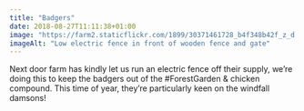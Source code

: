 ```yaml
---
title: "Badgers"
date: 2018-08-27T11:11:38+01:00
image: "https://farm2.staticflickr.com/1899/30371461728_b4f348b42f_z_d.jpg"
imageAlt: "Low electric fence in front of wooden fence and gate"
---
```


Next door farm has kindly let us run an electric fence off their supply, we’re doing this to keep the badgers out of the #ForestGarden & chicken compound. This time of year, they’re particularly keen on the windfall damsons!
